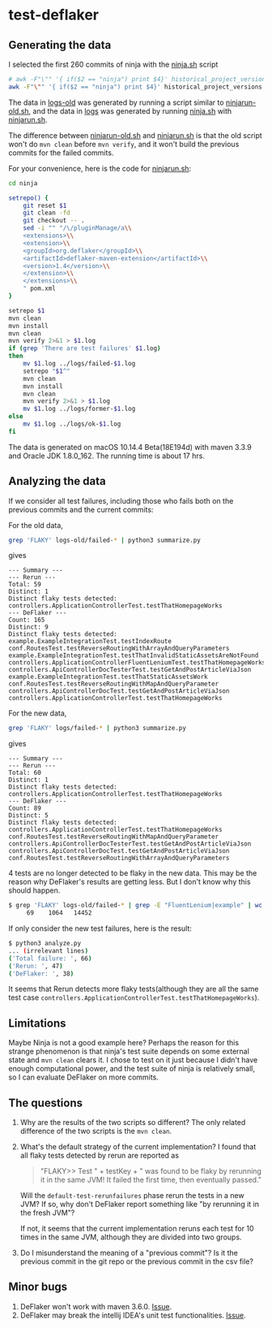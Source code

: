 # test-deflaker

## Generating the data
I selected the first 260 commits of ninja with the [ninja.sh](ninja.sh) script
```bash
# awk -F"\"" '{ if($2 == "ninja") print $4}' historical_project_versions.csv | xargs -t -n 1 -I{} ./ninjarun-old.sh {}
awk -F"\"" '{ if($2 == "ninja") print $4}' historical_project_versions.csv | xargs -t -n 1 -I{} ./ninjarun.sh {}
```

The data in [logs-old](logs-old) was generated by running a script similar to [ninjarun-old.sh](ninjarun-old.sh), and the data in [logs](logs) was generated by running [ninja.sh](ninja.sh) with [ninjarun.sh](ninjarun.sh).

The difference between [ninjarun-old.sh](ninjarun-old.sh) and [ninjarun.sh](ninjarun.sh) is that the old script won't do `mvn clean` before `mvn verify`, and it won't build the previous commits for the failed commits.

For your convenience, here is the code for [ninjarun.sh](ninjarun.sh):
```bash
cd ninja

setrepo() {
    git reset $1
    git clean -fd
    git checkout -- .
    sed -i "" "/\/pluginManage/a\\
    <extensions>\\
    <extension>\\
    <groupId>org.deflaker</groupId>\\
    <artifactId>deflaker-maven-extension</artifactId>\\
    <version>1.4</version>\\
    </extension>\\
    </extensions>\\
    " pom.xml
}

setrepo $1
mvn clean
mvn install
mvn clean
mvn verify 2>&1 > $1.log
if (grep 'There are test failures' $1.log)
then
    mv $1.log ../logs/failed-$1.log
    setrepo "$1^"
    mvn clean
    mvn install
    mvn clean
    mvn verify 2>&1 > $1.log
    mv $1.log ../logs/former-$1.log
else
    mv $1.log ../logs/ok-$1.log
fi
```

The data is generated on macOS 10.14.4 Beta(18E194d) with maven 3.3.9 and Oracle JDK 1.8.0_162. The running time is about 17 hrs.

## Analyzing the data
If we consider all test failures, including those who fails both on the previous commits and the current commits:

For the old data,
```bash
grep 'FLAKY' logs-old/failed-* | python3 summarize.py
```
gives
```text
--- Summary ---
--- Rerun ---
Total: 59
Distinct: 1
Distinct flaky tests detected:
controllers.ApplicationControllerTest.testThatHomepageWorks
--- DeFlaker ---
Count: 165
Distinct: 9
Distinct flaky tests detected:
example.ExampleIntegrationTest.testIndexRoute
conf.RoutesTest.testReverseRoutingWithArrayAndQueryParameters
example.ExampleIntegrationTest.testThatInvalidStaticAssetsAreNotFound
controllers.ApplicationControllerFluentLeniumTest.testThatHomepageWorks
controllers.ApiControllerDocTesterTest.testGetAndPostArticleViaJson
example.ExampleIntegrationTest.testThatStaticAssetsWork
conf.RoutesTest.testReverseRoutingWithMapAndQueryParameter
controllers.ApiControllerDocTest.testGetAndPostArticleViaJson
controllers.ApplicationControllerTest.testThatHomepageWorks
```

For the new data,
```bash
grep 'FLAKY' logs/failed-* | python3 summarize.py
```
gives
```text
--- Summary ---
--- Rerun ---
Total: 60
Distinct: 1
Distinct flaky tests detected:
controllers.ApplicationControllerTest.testThatHomepageWorks
--- DeFlaker ---
Count: 89
Distinct: 5
Distinct flaky tests detected:
controllers.ApplicationControllerTest.testThatHomepageWorks
conf.RoutesTest.testReverseRoutingWithMapAndQueryParameter
controllers.ApiControllerDocTesterTest.testGetAndPostArticleViaJson
controllers.ApiControllerDocTest.testGetAndPostArticleViaJson
conf.RoutesTest.testReverseRoutingWithArrayAndQueryParameters
```

4 tests are no longer detected to be flaky in the new data. This may be the reason why DeFlaker's results are getting less. But I don't know why this should happen.
```bash
$ grep 'FLAKY' logs-old/failed-* | grep -E "FluentLenium|example" | wc
     69    1064   14452
```

If only consider the new test failures, here is the result:
```bash
$ python3 analyze.py
... (irrelevant lines)
('Total failure: ', 66)
('Rerun: ', 47)
('DeFlaker: ', 38)
```

It seems that Rerun detects more flaky tests(although they are all the same test case `controllers.ApplicationControllerTest.testThatHomepageWorks`).

## Limitations
Maybe Ninja is not a good example here? Perhaps the reason for this strange phenomenon is that ninja's test suite depends on some external state and `mvn clean` clears it. I chose to test on it just because I didn't have enough computational power, and the test suite of ninja is relatively small, so I can evaluate DeFlaker on more commits.

## The questions
1. Why are the results of the two scripts so different? The only related difference of the two scripts is the `mvn clean`.
2. What's the default strategy of the current implementation? I found that all flaky tests detected by rerun are reported as
   > "FLAKY>> Test " + testKey + " was found to be flaky by rerunning it in the same JVM! It failed the first time, then eventually passed."
   
   Will the `default-test-rerunfailures` phase rerun the tests in a new JVM? If so, why don't DeFlaker report something like "by rerunning it in the fresh JVM"?
   
   If not, it seems that the current implementation reruns each test for 10 times in the same JVM, although they are divided into two groups.
3. Do I misunderstand the meaning of a "previous commit"? Is it the previous commit in the git repo or the previous commit in the csv file?
   
## Minor bugs
1. DeFlaker won't work with maven 3.6.0. [Issue](https://github.com/gmu-swe/deflaker/issues/3).
2. DeFlaker may break the intellij IDEA's unit test functionalities. [Issue](https://github.com/gmu-swe/deflaker/issues/4).
